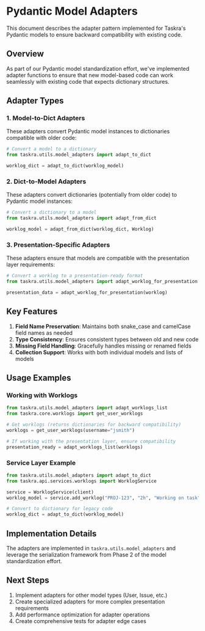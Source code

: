 # Pydantic Model Adapters

This document describes the adapter pattern implemented for Taskra's Pydantic models to ensure backward compatibility with existing code.

## Overview

As part of our Pydantic model standardization effort, we've implemented adapter functions to ensure that new model-based code can work seamlessly with existing code that expects dictionary structures.

## Adapter Types

### 1. Model-to-Dict Adapters

These adapters convert Pydantic model instances to dictionaries compatible with older code:

```python
# Convert a model to a dictionary
from taskra.utils.model_adapters import adapt_to_dict

worklog_dict = adapt_to_dict(worklog_model)
```

### 2. Dict-to-Model Adapters

These adapters convert dictionaries (potentially from older code) to Pydantic model instances:

```python
# Convert a dictionary to a model
from taskra.utils.model_adapters import adapt_from_dict

worklog_model = adapt_from_dict(worklog_dict, Worklog)
```

### 3. Presentation-Specific Adapters

These adapters ensure that models are compatible with the presentation layer requirements:

```python
# Convert a worklog to a presentation-ready format
from taskra.utils.model_adapters import adapt_worklog_for_presentation

presentation_data = adapt_worklog_for_presentation(worklog)
```

## Key Features

1. **Field Name Preservation**: Maintains both snake_case and camelCase field names as needed
2. **Type Consistency**: Ensures consistent types between old and new code
3. **Missing Field Handling**: Gracefully handles missing or renamed fields
4. **Collection Support**: Works with both individual models and lists of models

## Usage Examples

### Working with Worklogs

```python
from taskra.utils.model_adapters import adapt_worklogs_list
from taskra.core.worklogs import get_user_worklogs

# Get worklogs (returns dictionaries for backward compatibility)
worklogs = get_user_worklogs(username="jsmith")

# If working with the presentation layer, ensure compatibility
presentation_ready = adapt_worklogs_list(worklogs)
```

### Service Layer Example

```python
from taskra.utils.model_adapters import adapt_to_dict
from taskra.api.services.worklogs import WorklogService

service = WorklogService(client)
worklog_model = service.add_worklog("PROJ-123", "2h", "Working on task")

# Convert to dictionary for legacy code
worklog_dict = adapt_to_dict(worklog_model)
```

## Implementation Details

The adapters are implemented in `taskra.utils.model_adapters` and leverage the serialization framework from Phase 2 of the model standardization effort.

## Next Steps

1. Implement adapters for other model types (User, Issue, etc.)
2. Create specialized adapters for more complex presentation requirements
3. Add performance optimization for adapter operations
4. Create comprehensive tests for adapter edge cases
